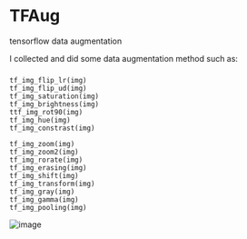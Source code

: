 # TFAug
tensorflow data augmentation

I collected and did some data augmentation method such as:
###
    tf_img_flip_lr(img)
    tf_img_flip_ud(img)
    tf_img_saturation(img)
    tf_img_brightness(img)
    ttf_img_rot90(img)
    tf_img_hue(img)
    tf_img_constrast(img)

    tf_img_zoom(img)
    tf_img_zoom2(img)
    tf_img_rorate(img)
    tf_img_erasing(img)
    tf_img_shift(img)
    tf_img_transform(img)
    tf_img_gray(img)
    tf_img_gamma(img)
    tf_img_pooling(img)
    
![image](https://user-images.githubusercontent.com/29138292/67416742-92c7c580-f5f1-11e9-9de3-4d334d79f84d.png)    
